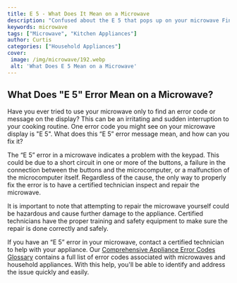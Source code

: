 ```yaml
---
title: E 5 - What Does It Mean on a Microwave
description: "Confused about the E 5 that pops up on your microwave Find out what it means in this blog post Discover why it occurs and get tips on how to reset it"
keywords: microwave
tags: ["Microwave", "Kitchen Appliances"]
author: Curtis
categories: ["Household Appliances"]
cover: 
 image: /img/microwave/192.webp
 alt: 'What Does E 5 Mean on a Microwave'
---
```

## What Does "E 5" Error Mean on a Microwave?

Have you ever tried to use your microwave only to find an error code or message on the display? This can be an irritating and sudden interruption to your cooking routine. One error code you might see on your microwave display is "E 5". What does this “E 5” error message mean, and how can you fix it? 

The “E 5” error in a microwave indicates a problem with the keypad. This could be due to a short circuit in one or more of the buttons, a failure in the connection between the buttons and the microcomputer, or a malfunction of the microcomputer itself. Regardless of the cause, the only way to properly fix the error is to have a certified technician inspect and repair the microwave.

It is important to note that attempting to repair the microwave yourself could be hazardous and cause further damage to the appliance. Certified technicians have the proper training and safety equipment to make sure the repair is done correctly and safely.

If you have an “E 5” error in your microwave, contact a certified technician to help with your appliance. Our [Comprehensive Appliance Error Codes Glossary](./error-codes/) contains a full list of error codes associated with microwaves and household appliances. With this help, you'll be able to identify and address the issue quickly and easily.
